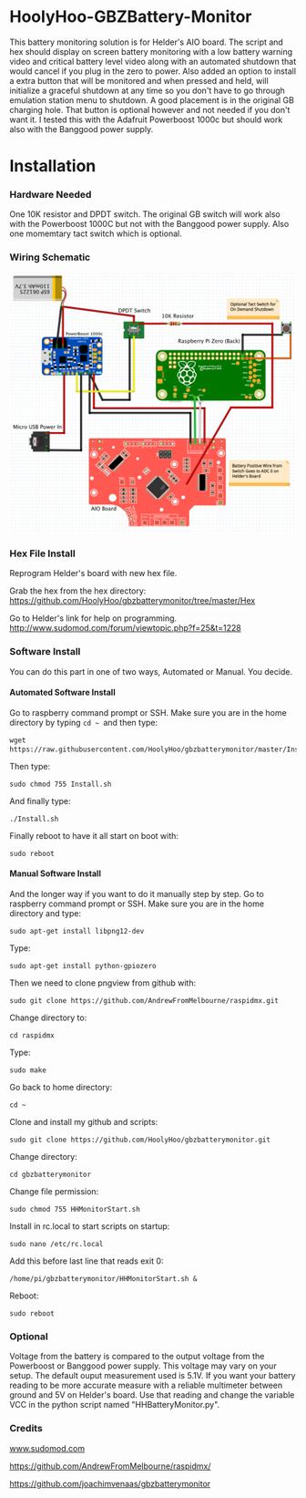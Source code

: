# HoolyHoo-GBZBattery-Monitor

This battery monitoring solution is for Helder's AIO board. The script and hex should display on screen battery monitoring with a low battery warning video and critical battery level video along with an automated shutdown that would cancel if you plug in the zero to power. Also added an option to install a extra button that will be monitored and when pressed and held, will initialize a graceful shutdown at any time so you don't have to go through emulation station menu to shutdown. A good placement is in the original GB charging hole. That button is optional however and not needed if you don't want it.  I tested this with the Adafruit Powerboost 1000c but should work also with the Banggood power supply.

# Installation

### Hardware Needed

One 10K resistor and DPDT switch.  The original GB switch will work also with the Powerboost 1000C but not with the Banggood power supply.  Also one momemtary tact switch which is optional.
### Wiring Schematic
![](https://github.com/HoolyHoo/gbzbatterymonitor/blob/master/Wiring/Schematic.png)
### Hex File Install

Reprogram Helder's board with new hex file.

Grab the hex from the hex directory:
https://github.com/HoolyHoo/gbzbatterymonitor/tree/master/Hex

Go to Helder's link for help on programming.
http://www.sudomod.com/forum/viewtopic.php?f=25&t=1228

### Software Install

You can do this part in one of two ways, Automated or Manual.  You decide.

#### Automated Software Install

Go to raspberry command prompt or SSH.
Make sure you are in the home directory by typing ```cd ~ ```and then type:
```
wget https://raw.githubusercontent.com/HoolyHoo/gbzbatterymonitor/master/Install.sh
```
Then type:
```
sudo chmod 755 Install.sh
```
And finally type:
```
./Install.sh
```
Finally reboot to have it all start on boot with:
```
sudo reboot
```

#### Manual Software Install
And the longer way if you want to do it manually step by step.
Go to raspberry command prompt or SSH.  Make sure you are in the home directory and type:
```
sudo apt-get install libpng12-dev
```
Type:
```
sudo apt-get install python-gpiozero
```
Then we need to clone pngview from github with:
```
sudo git clone https://github.com/AndrewFromMelbourne/raspidmx.git
```
Change directory to:
```
cd raspidmx
```
Type:
```
sudo make
```
Go back to home directory:
```
cd ~
```
Clone and install my github and scripts:
```
sudo git clone https://github.com/HoolyHoo/gbzbatterymonitor.git
```
Change directory:
```
cd gbzbatterymonitor
```
Change file permission:
```
sudo chmod 755 HHMonitorStart.sh
```
Install in rc.local to start scripts on startup:
```
sudo nano /etc/rc.local
```
Add this before last line that reads exit 0:
```
/home/pi/gbzbatterymonitor/HHMonitorStart.sh &
```
Reboot:
```
sudo reboot
```

### Optional

Voltage from the battery is compared to the output voltage from the Powerboost or Banggood power supply.  This voltage may vary on your setup.  The default ouput measurement used is 5.1V.  If you want your battery reading to be more accurate measure with a reliable multimeter between ground and 5V on Helder's board.  Use that reading and change the variable VCC in the python script named "HHBatteryMonitor.py".

### Credits

www.sudomod.com

https://github.com/AndrewFromMelbourne/raspidmx/

https://github.com/joachimvenaas/gbzbatterymonitor
